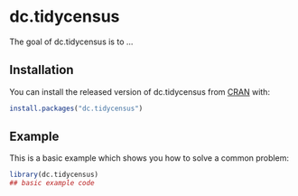 
# dc.tidycensus

<!-- badges: start -->
<!-- badges: end -->

The goal of dc.tidycensus is to ...

## Installation

You can install the released version of dc.tidycensus from [CRAN](https://CRAN.R-project.org) with:

``` r
install.packages("dc.tidycensus")
```

## Example

This is a basic example which shows you how to solve a common problem:

``` r
library(dc.tidycensus)
## basic example code
```

